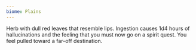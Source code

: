 ```yaml
---
biome: Plains
---
```

Herb with dull red leaves that resemble lips. Ingestion causes 1d4 hours of hallucinations and the feeling that you must now go on a spirit quest. You feel pulled toward a far-off destination. 

